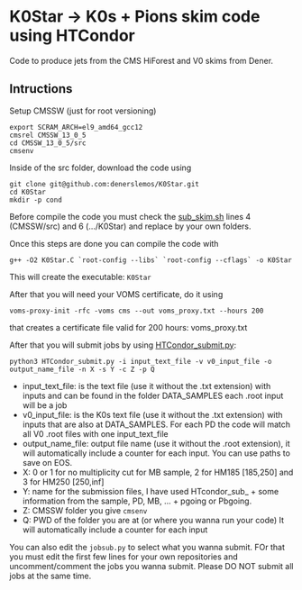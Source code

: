 # K0Star -> K0s + Pions skim code using HTCondor

Code to produce jets from the CMS HiForest and V0 skims from Dener. 

## Intructions

Setup CMSSW (just for root versioning)
```
export SCRAM_ARCH=el9_amd64_gcc12
cmsrel CMSSW_13_0_5
cd CMSSW_13_0_5/src
cmsenv
```
Inside of the src folder, download the code using
```
git clone git@github.com:denerslemos/K0Star.git
cd K0Star
mkdir -p cond
```
Before compile the code you must check the [sub_skim.sh](https://github.com/denerslemos/K0Star/blob/main/sub_skim.sh) lines 4 (CMSSW/src) and 6 (.../K0Star) and replace by your own folders.

Once this steps are done you can compile the code with
```
g++ -O2 K0Star.C `root-config --libs` `root-config --cflags` -o K0Star
```
This will create the executable: ```K0Star``` 

After that you will need your VOMS certificate, do it using
```
voms-proxy-init -rfc -voms cms --out voms_proxy.txt --hours 200
```
that creates a certificate file valid for 200 hours: voms_proxy.txt

After that you will submit jobs by using [HTCondor_submit.py](https://github.com/denerslemos/K0Star/blob/main/HTCondor_submit.py):
```
python3 HTCondor_submit.py -i input_text_file -v v0_input_file -o output_name_file -n X -s Y -c Z -p Q
```
 - input_text_file: is the text file (use it without the .txt extension) with inputs and can be found in the folder DATA_SAMPLES each .root input will be a job
 - v0_input_file: is the K0s text file (use it without the .txt extension) with inputs that are also at DATA_SAMPLES. For each PD the code will match all V0 .root files with one input_text_file
 - output_name_file: output file name (use it without the .root extension), it will automatically include a counter for each input. You can use paths to save on EOS.
 - X: 0 or 1 for no multiplicity cut for MB sample, 2 for HM185 [185,250] and 3 for HM250 [250,inf]
 - Y: name for the submission files, I have used HTcondor_sub_ + some information from the sample, PD, MB, ... + pgoing or Pbgoing.
 - Z: CMSSW folder you give ```cmsenv```
 - Q: PWD of the folder you are at (or where you wanna run your code)
It will automatically include a counter for each input

You can also edit the ```jobsub.py``` to select what you wanna submit. FOr that you must edit the first few lines for your own repositories and uncomment/comment the jobs you wanna submit. Please DO NOT submit all jobs at the same time.

